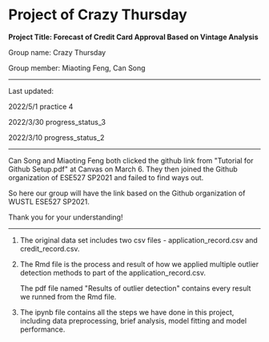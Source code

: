 # Project of Crazy Thursday

**Project Title: Forecast of Credit Card Approval Based on Vintage Analysis**



Group name: Crazy Thursday

Group member: Miaoting Feng, Can Song

******
Last updated: 

2022/5/1 practice 4

2022/3/30 progress_status_3

2022/3/10 progress_status_2


******
Can Song and Miaoting Feng both clicked the github link from "Tutorial for Github Setup.pdf" at Canvas on March 6. 
They then joined the Github organization of ESE527 SP2021 and failed to find ways out. 

So here our group will have the link based on the Github organization of WUSTL ESE527 SP2021.

Thank you for your understanding!

******
1) The original data set includes two csv files - application_record.csv and credit_record.csv.

2) The Rmd file is the process and result of how we applied multiple outlier detection methods to part of the application_record.csv.

   The pdf file named "Results of outlier detection" contains every result we runned from the Rmd file.

3) The ipynb file contains all the steps we have done in this project, including data preprocessing, brief analysis, model fitting and model performance.
